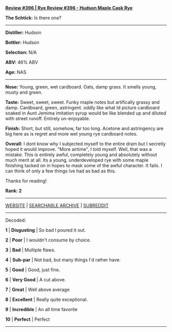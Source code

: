 
[**Review #396 | Rye Review #396 - Hudson Maple Cask Rye**]( https://t8ke.review/review-396-mystery-bourbon-blend/)

**The Schtick:** Is there one?  

-----

**Distiller:** Hudson

**Bottler:** Hudson

**Selection:** N/A

**ABV:**  46% ABV

**Age:** NAS 

-----

**Nose:**   Young, green, wet cardboard. Oats, damp grass. It smells young, musty and green.  

**Taste:**  Sweet, sweet, sweet. Funky maple notes but artifically grassy and damp. Cardboard, green, astringent. oddly like what Id picture cardboard soaked in Aunt Jemima imitation syrup would be like blended up and diluted with street runoff. Entirely un-enjoyable.  

**Finish:** Short, but still, somehow, far too long. Acetone and astringency are big here as is regret and more wet young rye cardboard notes.  

**Overall:** I dont know why I subjected myself to the entire dram but I secretly hoped it would improve. "More airtime", I told myself. Well, that was a mistake. This is entirely awful, completely young and absolutely without much merit at all. Its a young, underdeveloped rye with some maple finishing tacked on in hopes to mask some of the awful character. It fails. I can think of only a few things Ive had as bad as this.

Thanks for reading!

**Rank: 2**



-----

[WEBSITE](https://t8ke.review) | [SEARCHABLE ARCHIVE](https://t8ke.review/review-archive/) | [SUBREDDIT](https://reddit.com/r/t8kereviews)

-----

Decoded:

**1** | **Disgusting** | So bad I poured it out.

**2** | **Poor** | I wouldn't consume by choice.

**3** | **Bad** | Multiple flaws.

**4** | **Sub-par** | Not bad, but many things I'd rather have.

**5** | **Good** | Good, just fine.

**6** | **Very Good** | A cut above.

**7** | **Great** | Well above average

**8** | **Excellent** | Really quite exceptional.

**9** | **Incredible** | An all time favorite

**10** | **Perfect** | Perfect

----

